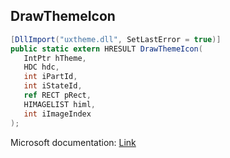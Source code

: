 ## DrawThemeIcon

```csharp
[DllImport("uxtheme.dll", SetLastError = true)]
public static extern HRESULT DrawThemeIcon(
   IntPtr hTheme,
   HDC hdc,
   int iPartId,
   int iStateId,
   ref RECT pRect,
   HIMAGELIST himl,
   int iImageIndex
);
```

Microsoft documentation: [Link](https://docs.microsoft.com/en-us/windows/win32/api/uxtheme/nf-uxtheme-drawthemeicon)
